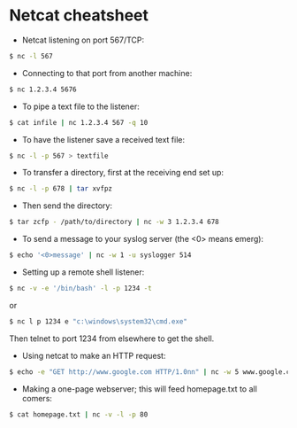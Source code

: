 # Netcat cheatsheet

* Netcat listening on port 567/TCP:

```bash
$ nc -l 567
```

* Connecting to that port from another machine:

```bash
$ nc 1.2.3.4 5676
```

* To pipe a text file to the listener:

```bash
$ cat infile | nc 1.2.3.4 567 -q 10
```

* To have the listener save a received text file:

```bash
$ nc -l -p 567 > textfile
```

* To transfer a directory, first at the receiving end set up:

```bash
$ nc -l -p 678 | tar xvfpz
```

* Then send the directory:

```bash
$ tar zcfp - /path/to/directory | nc -w 3 1.2.3.4 678
```

* To send a message to your syslog server (the <0> means emerg):

```bash
$ echo '<0>message' | nc -w 1 -u syslogger 514
```

* Setting up a remote shell listener:

```bash
$ nc -v -e '/bin/bash' -l -p 1234 -t
```

or

```bash
$ nc l p 1234 e "c:\windows\system32\cmd.exe"
```

Then telnet to port 1234 from elsewhere to get the shell.

* Using netcat to make an HTTP request:

```bash
$ echo -e "GET http://www.google.com HTTP/1.0nn" | nc -w 5 www.google.com 80
```

* Making a one-page webserver; this will feed homepage.txt to all comers:

```bash
$ cat homepage.txt | nc -v -l -p 80
```
